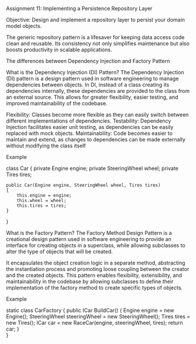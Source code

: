 Assignment 11: Implementing a Persistence
Repository Layer

Objective:
Design and implement a repository layer to persist your domain model objects.

The generic repository pattern is a lifesaver for keeping data access code clean and reusable. Its consistency not only simplifies maintenance but also boosts productivity in scalable applications.

The differences between Dependency Injection and Factory Pattern

What is the Dependency Injection (DI) Pattern?
The Dependency Injection (DI) pattern is a design pattern used in software engineering to manage dependencies between objects. In DI, instead of a class creating its dependencies internally, these dependencies are provided to the class from an external source. This allows for greater flexibility, easier testing, and improved maintainability of the codebase.

Flexibility: Classes become more flexible as they can easily switch between different implementations of dependencies.
Testability: Dependency Injection facilitates easier unit testing, as dependencies can be easily replaced with mock objects.
Maintainability: Code becomes easier to maintain and extend, as changes to dependencies can be made externally without modifying the class itself

Example

class Car
{
    private Engine engine;
    private SteeringWheel wheel;
    private Tires tires;

    public Car(Engine engine, SteeringWheel wheel, Tires tires)
    {
        this.engine = engine;
        this.wheel = wheel;
        this.tires = tires;
    }
}



What is the Factory Pattern?
The Factory Method Design Pattern is a creational design pattern used in software engineering to provide an interface for creating objects in a superclass, while allowing subclasses to alter the type of objects that will be created.

It encapsulates the object creation logic in a separate method, abstracting the instantiation process and promoting loose coupling between the creator and the created objects.
This pattern enables flexibility, extensibility, and maintainability in the codebase by allowing subclasses to define their implementation of the factory method to create specific types of objects.

Example

static class CarFactory
{
    public ICar BuildCar()
    {
        Engine engine = new Engine();
        SteeringWheel steeringWheel = new SteeringWheel();
        Tires tires = new Tires();
        ICar car = new RaceCar(engine, steeringWheel, tires);
        return car;
    }   
}
